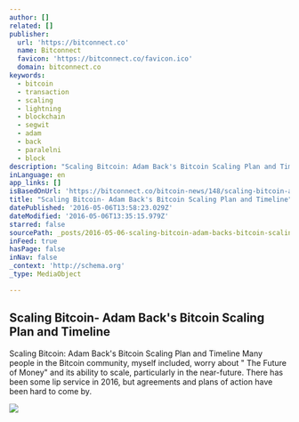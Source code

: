 ```yaml
---
author: []
related: []
publisher:
  url: 'https://bitconnect.co'
  name: Bitconnect
  favicon: 'https://bitconnect.co/favicon.ico'
  domain: bitconnect.co
keywords:
  - bitcoin
  - transaction
  - scaling
  - lightning
  - blockchain
  - segwit
  - adam
  - back
  - paralelni
  - block
description: "Scaling Bitcoin: Adam Back's Bitcoin Scaling Plan and Timeline Many people in the Bitcoin community, myself included, worry about \" The Future of Money\" and its ability to scale, particularly in the near-future. There has been some lip service in 2016, but agreements and plans of action have been hard to come by."
inLanguage: en
app_links: []
isBasedOnUrl: 'https://bitconnect.co/bitcoin-news/148/scaling-bitcoin-adam-backs-bitcoin-scaling-plan-and-timeline/'
title: "Scaling Bitcoin- Adam Back's Bitcoin Scaling Plan and Timeline"
datePublished: '2016-05-06T13:58:23.029Z'
dateModified: '2016-05-06T13:35:15.979Z'
starred: false
sourcePath: _posts/2016-05-06-scaling-bitcoin-adam-backs-bitcoin-scaling-plan-and-timeli.md
inFeed: true
hasPage: false
inNav: false
_context: 'http://schema.org'
_type: MediaObject

---
```

<article style=""><h1>Scaling Bitcoin- Adam Back's Bitcoin Scaling Plan and Timeline</h1><p>Scaling Bitcoin: Adam Back's Bitcoin Scaling Plan and Timeline Many people in the Bitcoin community, myself included, worry about " The Future of Money" and its ability to scale, particularly in the near-future. There has been some lip service in 2016, but agreements and plans of action have been hard to come by.</p><img src="https://www.bitconnect.co/upload/image/bit_coin_new/paraleni%20polis.jpeg" /></article>